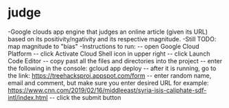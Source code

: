 # judge

-Google clouds app engine that judges an online article (given its URL) based on its positivity/ngativity and its respective magnitude.
-Still TODO: map magnitude to "bias"
-Instructions to run:
-- open Google Cloud Platform
-- click Activate Cloud Shell icon in upper right 
-- click Launch Code Editor
-- copy past all the files and directories into the project
-- enter the following in the console: gcloud app deploy
-- after it is running, go to the link: https://treehacksproj.appspot.com/form
-- enter random name, email and comment, but make sure you enter desired URL for example:
https://www.cnn.com/2019/02/16/middleeast/syria-isis-caliphate-sdf-intl/index.html
-- click the submit button
